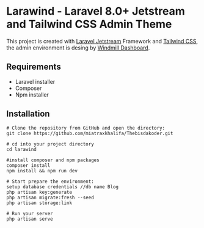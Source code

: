 # Larawind - Laravel 8.0+ Jetstream and Tailwind CSS Admin Theme

This project is created with [Laravel Jetstream](https://jetstream.laravel.com/1.x/introduction.html) Framework and [Tailwind CSS](https://tailwindcss.com), the admin environment is desing by [Windmill Dashboard](https://windmill-dashboard.vercel.app/).

## Requirements

- Laravel installer
- Composer
- Npm installer

## Installation

```
# Clone the repository from GitHub and open the directory:
git clone https://github.com/miatraxkhalifa/Thebisdakoder.git

# cd into your project directory
cd larawind

#install composer and npm packages
composer install
npm install && npm run dev

# Start prepare the environment:
setup database credentials //db name Blog
php artisan key:generate
php artisan migrate:fresh --seed
php artisan storage:link

# Run your server
php artisan serve

```
